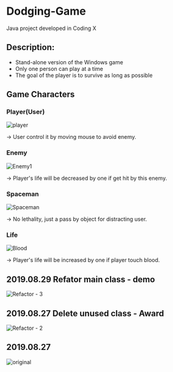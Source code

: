# Dodging-Game
Java project developed in Coding X

## Description:
- Stand-alone version of the Windows game
- Only one person can play at a time
- The goal of the player is to survive as long as possible

## Game Characters
### Player(User)
![player](https://imgur.com/sQEbNVX.png)

-> User control it by moving mouse to avoid enemy.

### Enemy
![Enemy1](https://imgur.com/b6PlIfr.png)

-> Player's life will be decreased by one if get hit by this enemy.

### Spaceman
![Spaceman](https://imgur.com/y1Yrxcr.png)

-> No lethality, just a pass by object for distracting user.

### Life
![Blood](https://imgur.com/JagrhS3.png)

-> Player's life will be increased by one if player touch blood. 



## 2019.08.29 Refator main class - demo
![Refactor - 3](https://imgur.com/sV2wMY8.png)

## 2019.08.27 Delete unused class - Award
![Refactor - 2](https://imgur.com/tSxYleG.png)

## 2019.08.27
![original](https://imgur.com/Ad6hulF.png)
